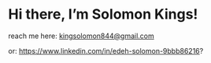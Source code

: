 # Hi there, I’m Solomon Kings!

reach me here: kingsolomon844@gmail.com
  
  or: https://www.linkedin.com/in/edeh-solomon-9bbb86216?
